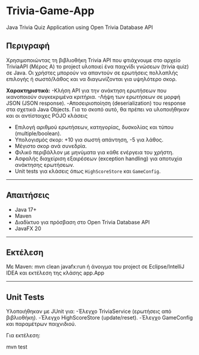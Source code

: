 # Trivia-Game-App
Java Trivia Quiz Application using Open Trivia Database API

## Περιγραφή
Χρησιμοποιώντας τη βιβλιοθήκη Trivia API που φτιάχνουμε στο αρχείο TriviaAPI (Μέρος Α) το project υλοποιεί ένα παιχνίδι γνώσεων (trivia quiz) σε Java.
Οι χρήστες μπορούν να απαντούν σε ερωτήσεις πολλαπλής επιλογής ή σωστό/λάθος και να διαγωνίζονται για υψηλότερο σκορ.

**Χαρακτηριστικά:**
-Κλήση API για την ανάκτηση ερωτήσεων που ικανοποιούν συγκεκριμένα κριτήρια.
-Λήψη των ερωτήσεων σε μορφή JSON (JSON response).
-Αποσειριοποίηση (deserialization) του response στα σχετικά Java Objects. Για το σκοπό αυτό, θα πρέπει να υλοποιήθηκαν και οι αντίστοιχες POJO  κλάσεις
- Επιλογή αριθμού ερωτήσεων, κατηγορίας, δυσκολίας και τύπου (multiple/boolean).
- Υπολογισμός σκορ: +10 για σωστή απάντηση, -5 για λάθος.
- Μέγιστο σκορ ανά συνεδρία.
- Φιλικό περιβάλλον με μηνύματα για κάθε ενέργεια του χρήστη.
- Ασφαλής διαχείριση εξαιρέσεων (exception handling) για αποτυχία ανάκτησης ερωτήσεων.
- Unit tests για κλάσεις όπως `HighScoreStore` και `GameConfig`.

---

## Απαιτήσεις
- Java 17+
- Maven
- Διαδίκτυο για πρόσβαση στο Open Trivia Database API
- JavaFX 20

---

## Εκτέλεση
Με Maven:
mvn clean javafx:run
ή άνοιγμα του project σε Eclipse/IntelliJ IDEA και εκτέλεση της κλάσης app.App

---

## Unit Tests

Υλοποιήθηκαν με JUnit για:
-Έλεγχο TriviaService (ερωτήσεις από βιβλιοθήκη).
-Έλεγχο HighScoreStore (update/reset).
-Έλεγχο GameConfig και παραμέτρων παιχνιδιού.

Για εκτέλεση:

mvn test
